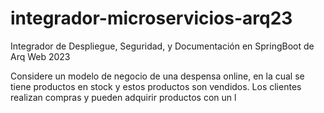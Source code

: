 # integrador-microservicios-arq23
Integrador de Despliegue, Seguridad, y Documentación en SpringBoot de Arq Web 2023

Considere un modelo de negocio de una despensa online, en la cual se tiene productos en stock y estos productos son vendidos. Los clientes realizan compras y pueden adquirir productos con un l




